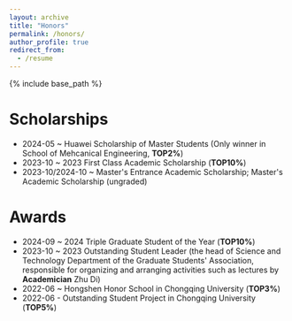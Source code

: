 ```yaml
---
layout: archive
title: "Honors"
permalink: /honors/
author_profile: true
redirect_from:
  - /resume
---
```


{% include base_path %}

Scholarships
======
* 2024-05 ~ Huawei Scholarship of Master Students (Only winner in School of Mehcanical Engineering, **TOP2%**)
* 2023-10 ~ 2023 First Class Academic Scholarship (**TOP10%**)
* 2023-10/2024-10 ~ Master's Entrance Academic Scholarship; Master's Academic Scholarship (ungraded) 

Awards
======
* 2024-09 ~ 2024 Triple Graduate Student of the Year (**TOP10%**)
* 2023-10 ~ 2023 Outstanding Student Leader (the head of Science and Technology Department of the Graduate Students' Association, responsible for organizing and arranging activities such as lectures by **Academician** Zhu Di)
* 2022-06 ~ Hongshen Honor School in Chongqing University (**TOP3%**)
* 2022-06 - Outstanding Student Project in Chongqing University (**TOP5%**)
